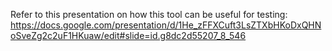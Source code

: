 Refer to this presentation on how this tool can be useful for testing:
https://docs.google.com/presentation/d/1He_zFFXCuft3LsZTXbHKoDxQHNoSveZg2c2uF1HKuaw/edit#slide=id.g8dc2d55207_8_546
